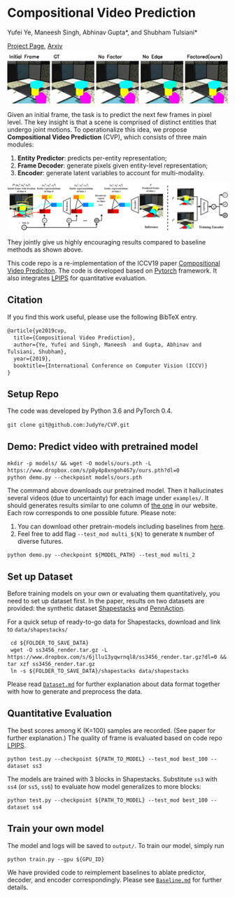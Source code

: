 # Compositional Video Prediction
Yufei Ye,    Maneesh Singh,    Abhinav Gupta*, and   Shubham Tulsiani*
   
[Project Page](https://judyye.github.io/CVP/), [Arxiv]() 
![](docs/pred1.gif)

Given an initial frame, the task is to predict the next few frames in pixel level. The key insight is that a scene is comprised of distinct entities that undergo joint motions.
To operationalize this idea, we propose **Compositional Video Prediction** (CVP), which consists of three main modules:
1) **Entity Predictor**: predicts per-entity representation;
2) **Frame Decoder**: generate pixels given entity-level representation;
3) **Encoder**: generate latent variables to account for multi-modality.     

![](docs/pipeline.png)

They jointly give us highly encouraging results compared to baseline methods as shown above. 

This code repo is a re-implementation of the ICCV19 paper [Compositional Video Prediciton](arxive.link). The code is developed based on [Pytorch](https://pytorch.org/) framework. 
It also integrates [LPIPS](https://github.com/richzhang/PerceptualSimilarity) for quantitative evaluation.
    

## Citation
If you find this work useful, please use the following BibTeX entry.

```
@article{ye2019cvp,
  title={Compositional Video Prediction},
  author={Ye, Yufei and Singh, Maneesh  and Gupta, Abhinav and Tulsiani, Shubham},
  year={2019},
  booktitle={International Conference on Computer Vision (ICCV)}
}
```

## Setup Repo
The code was developed by Python 3.6 and PyTorch 0.4.

`git clone git@github.com:JudyYe/CVP.git`



## Demo: Predict video with pretrained model
```
mkdir -p models/ && wget -O models/ours.pth -L https://www.dropbox.com/s/p8y4p8xngoh467y/ours.pth?dl=0 
python demo.py --checkpoint models/ours.pth 
``` 

The  command above downloads our pretrained model. Then  it hallucinates several videos (due to uncertainty) for each image under `examples/`.
It should generates results similar to one column of [the one](https://judyye.github.io/CVP/src/encBest1.gif) in our website. Each row corresponds to one possible future.  Please note:
1.  You can download other pretrain-models including baselines from [here](https://drive.google.com/open?id=1MLst8jBHCyR7_GOg7kCbsSJ25rz8B72R).   
2. Feel free to add flag `--test_mod multi_${N}` to generate `N` number of  diverse futures. 
```
python demo.py --checkpoint ${MODEL_PATH} --test_mod multi_2
```

## Set up Dataset
Before training models on your own or evaluating them quantitatively, you need to set up dataset first. 
In the paper, results on two datasets are provided: the synthetic dataset [Shapestacks](https://shapestacks.robots.ox.ac.uk) and [PennAction](https://dreamdragon.github.io/PennAction/).  

For a quick setup of ready-to-go data for Shapestacks, download and link to `data/shapestacks/`
```
 cd ${FOLDER_TO_SAVE_DATA}
 wget -O ss3456_render.tar.gz -L https://www.dropbox.com/s/6jllu13yqwrnql8/ss3456_render.tar.gz?dl=0 && tar xzf ss3456_render.tar.gz 
 ln -s ${FOLDER_TO_SAVE_DATA}/shapestacks data/shapestacks
```  
 

Please read [`Dataset.md`](docs/Dataset.md) for further explanation about data format together with how to generate and preprocess the data.
  

## Quantitative Evaluation
The best scores among K (K=100) samples are recorded. (See paper for further explanation.) 
The quality of frame is evaluated based on code repo [LPIPS](https://github.com/richzhang/PerceptualSimilarity).
```
python test.py --checkpoint ${PATH_TO_MODEL} --test_mod best_100 --dataset ss3
```
The models are trained with 3 blocks in Shapestacks. Substitute `ss3` with `ss4`  (or `ss5`, `ss6`) to evaluate how model generalizes to more blocks: 
```
python test.py --checkpoint ${PATH_TO_MODEL} --test_mod best_100 --dataset ss4
```

## Train your own model
The model and logs will be saved to `output/`. To train our model, simply run 
```angular2
python train.py --gpu ${GPU_ID}
```

We have provided code to reimplement baselines to ablate predictor, decoder, and encoder correspondingly.
Please see [`Baseline.md`](docs/Baseline.md) for further details. 
 
